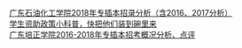   
[广东石油化工学院2018年专插本招录分析（含2016、2017分析）](http://www.dianyue.me/archives/803/tbe1fhvgun96dima/)  
[学生资助政策小科普，快把他们装到碗里来](http://www.dianyue.me/archives/841/tlt75bfsy7i8ds9x/)  
[广东培正学院2016-2018年专插本招考概况分析、点评](http://www.dianyue.me/archives/802/514564t4kbkeg7d6/)